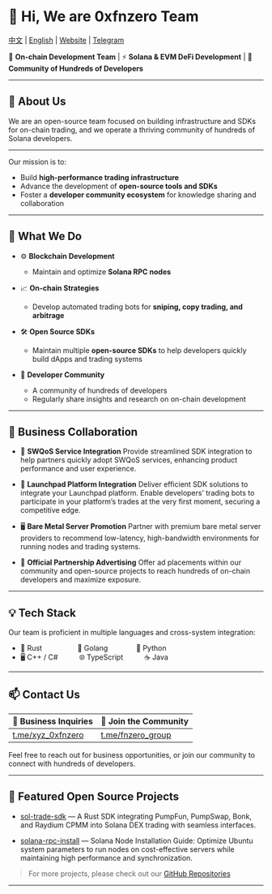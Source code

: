 
# 👋 Hi, We are **0xfnzero Team**
[中文](https://github.com/0xfnzero/0xfnzero/blob/main/README_CN.md) | [English](https://github.com/0xfnzero/0xfnzero/blob/main/README.md) | [Website](https://fnzero.dev/) | [Telegram](https://t.me/fnzero_group)

🔗 **On-chain Development Team** | ⚡ **Solana & EVM DeFi Development** | 👥 **Community of Hundreds of Developers**

---

## 🧠 About Us

We are an open-source team focused on building infrastructure and SDKs for on-chain trading, and we operate a thriving community of hundreds of Solana developers.

---

Our mission is to:

* Build **high-performance trading infrastructure**
* Advance the development of **open-source tools and SDKs**
* Foster a **developer community ecosystem** for knowledge sharing and collaboration

---

## 🚀 What We Do

* ⚙️ **Blockchain Development**

  * Maintain and optimize **Solana RPC nodes**

* 📈 **On-chain Strategies**

  * Develop automated trading bots for **sniping, copy trading, and arbitrage**

* 🛠️ **Open Source SDKs**

  * Maintain multiple **open-source SDKs** to help developers quickly build dApps and trading systems

* 👥 **Developer Community**

  * A community of hundreds of developers
  * Regularly share insights and research on on-chain development

---

## 💼 Business Collaboration

* 🔌 **SWQoS Service Integration**
  Provide streamlined SDK integration to help partners quickly adopt SWQoS services, enhancing product performance and user experience.

* 🚀 **Launchpad Platform Integration**
  Deliver efficient SDK solutions to integrate your Launchpad platform.
  Enable developers’ trading bots to participate in your platform’s trades at the very first moment, securing a competitive edge.

* 🖥️ **Bare Metal Server Promotion**
  Partner with premium bare metal server providers to recommend low-latency, high-bandwidth environments for running nodes and trading systems.

* 📢 **Official Partnership Advertising**
  Offer ad placements within our community and open-source projects to reach hundreds of on-chain developers and maximize exposure.

---

## 💡 Tech Stack

Our team is proficient in multiple languages and cross-system integration:

* 🦀 Rust     🔧 Golang    🧠 Python
* 🖥️ C++ / C#   🌐 TypeScript   ☕ Java

---

## 📫 Contact Us  

| 🤝 Business Inquiries | 👥 Join the Community |
|------------------------|-----------------------|
| [t.me/xyz_0xfnzero](https://t.me/xyz_0xfnzero) | [t.me/fnzero_group](https://t.me/fnzero_group) |

Feel free to reach out for business opportunities, or join our community to connect with hundreds of developers.

---

## 📂 Featured Open Source Projects

* [sol-trade-sdk](https://github.com/0xfnzero/sol-trade-sdk) — A Rust SDK integrating PumpFun, PumpSwap, Bonk, and Raydium CPMM into Solana DEX trading with seamless interfaces.

* [solana-rpc-install](https://github.com/0xfnzero/solana-rpc-install) — Solana Node Installation Guide: Optimize Ubuntu system parameters to run nodes on cost-effective servers while maintaining high performance and synchronization.

> For more projects, please check out our [GitHub Repositories](https://github.com/0xfnzero?tab=repositories)

---
